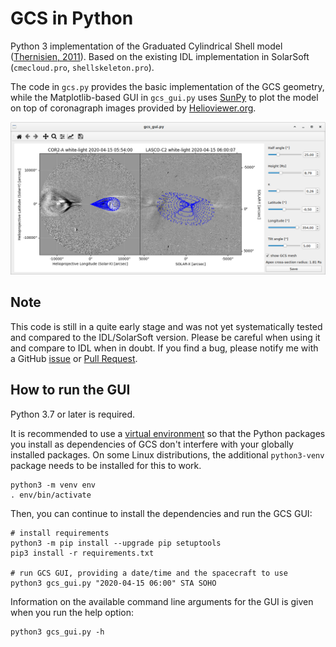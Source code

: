 GCS in Python
=============

Python 3 implementation of the Graduated Cylindrical Shell model ([Thernisien, 2011](https://dx.doi.org/10.1088%2F0067-0049%2F194%2F2%2F33)).
Based on the existing IDL implementation in SolarSoft (`cmecloud.pro`, `shellskeleton.pro`).

The code in `gcs.py` provides the basic implementation of the GCS geometry, while the Matplotlib-based GUI
in `gcs_gui.py` uses [SunPy](https://sunpy.org/) to plot the model on top of coronagraph images provided by
[Helioviewer.org](https://www.helioviewer.org/).

![Screenshot](/img/screenshot.png?raw=true)

Note
----

This code is still in a quite early stage and was not yet systematically tested and compared to the IDL/SolarSoft version. Please be careful when using it and compare to IDL when in doubt. If you find a bug, please notify me with a GitHub [issue](https://github.com/johan12345/gcs_python/issues/new) or [Pull Request](https://github.com/johan12345/gcs_python/compare).

How to run the GUI
------------------

Python 3.7 or later is required.

It is recommended to use a [virtual environment](https://docs.python.org/3/tutorial/venv.html) so that the
Python packages you install as dependencies of GCS don't interfere with your globally installed packages.
On some Linux distributions, the additional `python3-venv` package needs to be installed for this to work.

```shell
python3 -m venv env
. env/bin/activate
```

Then, you can continue to install the dependencies and run the GCS GUI:
```shell
# install requirements
python3 -m pip install --upgrade pip setuptools
pip3 install -r requirements.txt

# run GCS GUI, providing a date/time and the spacecraft to use
python3 gcs_gui.py "2020-04-15 06:00" STA SOHO
```

Information on the available command line arguments for the GUI is given when you run the help option:
```shell
python3 gcs_gui.py -h
```
